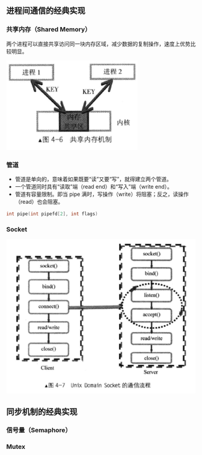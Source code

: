 ## 进程间通信的经典实现

### 共享内存（Shared Memory）

两个进程可以直接共享访问同一块内存区域，减少数据的复制操作，速度上优势比较明显。

![Snipaste_2022-03-08_11-48-33](media/16467099773304/Snipaste_2022-03-08_11-48-33.png)


### 管道

* 管道是单向的，意味着如果既要“读”又要“写”，就得建立两个管道。
* 一个管道同时具有“读取”端（read end）和“写入”端（write end）。
* 管道有容量限制。即当 pipe 满时，写操作（write）将阻塞；反之，读操作（read）也会阻塞。

```C
int pipe(int pipefd[2], int flags)
```

### Socket

![Snipaste_2022-03-08_13-49-42](media/16467099773304/Snipaste_2022-03-08_13-49-42.png)

## 同步机制的经典实现

### 信号量（Semaphore）

### Mutex